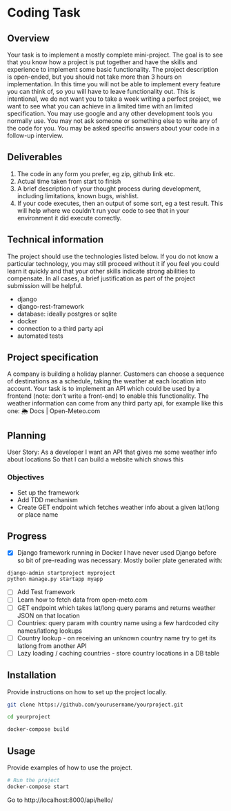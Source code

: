 # Coding Task

## Overview
Your task is to implement a mostly complete mini-project. The goal is to see that you know how a project is put together and have the skills
and experience to implement some basic functionality. The project description is open-ended, but you should not take more than 3 hours on
implementation. In this time you will not be able to implement every feature you can think of, so you will have to leave functionality out. This
is intentional, we do not want you to take a week writing a perfect project, we want to see what you can achieve in a limited time with an
limited specification.
You may use google and any other development tools you normally use. You may not ask someone or something else to write any of the
code for you. You may be asked specific answers about your code in a follow-up interview.

## Deliverables
1. The code in any form you prefer, eg zip, github link etc.
2. Actual time taken from start to finish
3. A brief description of your thought process during development, including limitations, known bugs, wishlist.
4. If your code executes, then an output of some sort, eg a test result. This will help where we couldn’t run your code to see that in your
environment it did execute correctly.

## Technical information
The project should use the technologies listed below. If you do not know a particular technology, you may still proceed without it if you feel
you could learn it quickly and that your other skills indicate strong abilities to compensate. In all cases, a brief justification as part of the
project submission will be helpful.

- django
- django-rest-framework
- database: ideally postgres or sqlite
- docker
- connection to a third party api
- automated tests

## Project specification
A company is building a holiday planner. Customers can choose a sequence of destinations as a schedule, taking the weather at each
location into account.
Your task is to implement an API which could be used by a frontend (note: don’t write a front-end) to enable this functionality.
The weather information can come from any third party api, for example like this one: 🌦️ Docs | Open-Meteo.com

## Planning
User Story:
As a developer
I want an API that gives me some weather info about locations
So that I can build a website which shows this

### Objectives
- Set up the framework
- Add TDD mechanism
- Create GET endpoint which fetches weather info about a given lat/long or place name

## Progress
- [X] Django framework running in Docker
I have never used Django before so bit of pre-reading was necessary. Mostly boiler plate generated with:
```
django-admin startproject myproject
python manage.py startapp myapp
```

- [ ] Add Test framework
- [ ] Learn how to fetch data from open-meto.com
- [ ] GET endpoint which takes lat/long query params and returns weather JSON on that location
- [ ] Countries: query param with country name using a few hardcoded city names/latlong lookups
- [ ] Country lookup - on receiving an unknown country name try to get its latlong from another API
- [ ] Lazy loading / caching countries - store country locations in a DB table

## Installation
Provide instructions on how to set up the project locally.

```bash
git clone https://github.com/yourusername/yourproject.git

cd yourproject

docker-compose build

```

## Usage
Provide examples of how to use the project.

```bash
# Run the project
docker-compose start
```

Go to http://localhost:8000/api/hello/